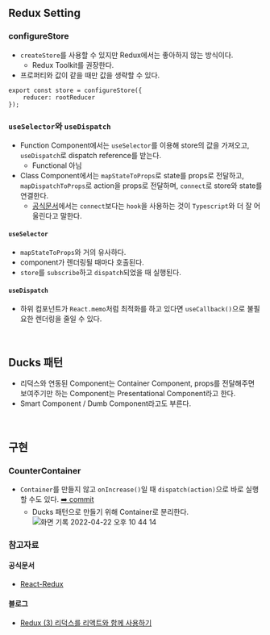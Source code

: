 ## Redux Setting

### configureStore
- `createStore`를 사용할 수 있지만 Redux에서는 좋아하지 않는 방식이다.
  - Redux Toolkit를 권장한다.
- 프로퍼티와 값이 같을 때만 값을 생략할 수 있다.

```
export const store = configureStore({
    reducer: rootReducer
});
```

### `useSelector`와 `useDispatch`
- Function Component에서는 `useSelector`를 이용해 store의 값을 가져오고, `useDispatch`로 dispatch reference를 받는다.
  - Functional 아님
- Class Component에서는 `mapStateToProps`로 state를 props로 전달하고, `mapDispatchToProps`로 action을 props로 전달하며, `connect`로 store와 state를 연결한다.
  - [공식문서](https://react-redux.js.org/api/hooks)에서는 `connect`보다는 `hook`을 사용하는 것이 `Typescript`와 더 잘 어울린다고 말한다.

#### `useSelector`
- `mapStateToProps`와 거의 유사하다.
- component가 렌더링될 때마다 호출된다.
- `store`를 `subscribe`하고 `dispatch`되었을 때 실행된다.

#### `useDispatch`
- 하위 컴포넌트가 `React.memo`처럼 최적화를 하고 있다면 `useCallback()`으로 불필요한 렌더링을 줄일 수 있다.

<br>

## Ducks 패턴
- 리덕스와 연동된 Component는 Container Component, props를 전달해주면 보여주기만 하는 Component는 Presentational Component라고 한다.
- Smart Component / Dumb Component라고도 부른다.

<br>

## 구현

### CounterContainer

- `Container`를 만들지 않고 `onIncrease()`일 때 `dispatch(action)`으로 바로 실행할 수도 있다. [➡️ commit](https://github.com/hotbreakb/basic-redux/commit/5cd4c7e9dfbae4dbe015e2c024d4e7e6bee82871)
  - Ducks 패턴으로 만들기 위해 Container로 분리한다.
![화면 기록 2022-04-22 오후 10 44 14](https://user-images.githubusercontent.com/64337152/164727059-b2adeafe-3c94-4437-a114-2ed125a8fce6.gif)


### 참고자료

#### 공식문서
- [React-Redux](https://react-redux.js.org/)

#### 블로그
- [Redux (3) 리덕스를 리액트와 함께 사용하기](https://velog.io/@velopert/Redux-3-%EB%A6%AC%EB%8D%95%EC%8A%A4%EB%A5%BC-%EB%A6%AC%EC%95%A1%ED%8A%B8%EC%99%80-%ED%95%A8%EA%BB%98-%EC%82%AC%EC%9A%A9%ED%95%98%EA%B8%B0-nvjltahf5e)
